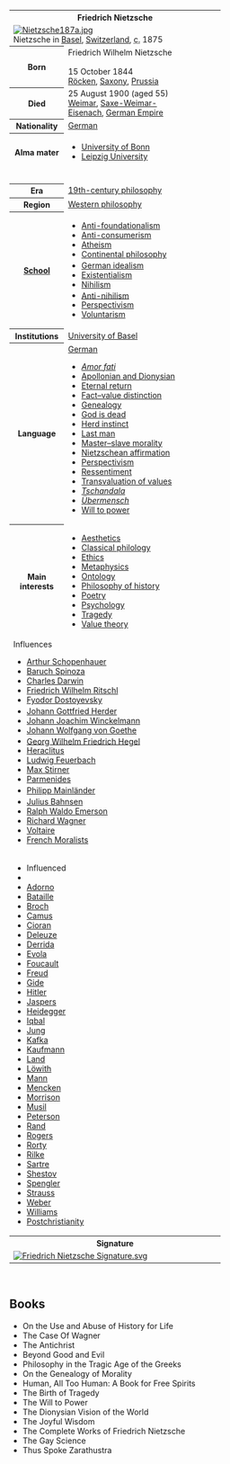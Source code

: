 
<table class="infobox biography vcard" style="width: 376px;">
<tbody>
<tr>
<th style="width: 360px;" colspan="2">
<div class="fn">Friedrich Nietzsche</div>
</th>
</tr>
<tr>
<td style="width: 360px;" colspan="2"><a class="image" href="Nietzsche187a.png"><img class="thumbborder" src="Nietzsche187a.png" srcset="Nietzsche187a.png" alt="Nietzsche187a.jpg" width="220" height="298" data-file-width="1464" data-file-height="1986" /></a>
<div>Nietzsche in&nbsp;<a title="Basel" href="https://en.wikipedia.org/wiki/Basel">Basel</a>,&nbsp;<a title="Switzerland" href="https://en.wikipedia.org/wiki/Switzerland">Switzerland</a>,&nbsp;<abbr title="circa">c.</abbr>&nbsp;1875</div>
</td>
</tr>
<tr>
<th style="width: 84px;" scope="row">Born</th>
<td style="width: 276px;">
<div class="nickname"><span class="nowrap">Friedrich Wilhelm Nietzsche</span></div>
<br />15 October 1844<br />
<div class="birthplace"><a title="R&ouml;cken" href="https://en.wikipedia.org/wiki/R%C3%B6cken">R&ouml;cken</a>,&nbsp;<a title="Province of Saxony" href="https://en.wikipedia.org/wiki/Province_of_Saxony">Saxony</a>,&nbsp;<a title="Kingdom of Prussia" href="https://en.wikipedia.org/wiki/Kingdom_of_Prussia">Prussia</a></div>
</td>
</tr>
<tr>
<th style="width: 84px;" scope="row">Died</th>
<td style="width: 276px;">25 August 1900&nbsp;(aged&nbsp;55)<br />
<div class="deathplace"><a title="Weimar" href="https://en.wikipedia.org/wiki/Weimar">Weimar</a>,&nbsp;<a title="Saxe-Weimar-Eisenach" href="https://en.wikipedia.org/wiki/Saxe-Weimar-Eisenach">Saxe-Weimar-Eisenach</a>,&nbsp;<a title="German Empire" href="https://en.wikipedia.org/wiki/German_Empire">German Empire</a></div>
</td>
</tr>
<tr>
<th style="width: 84px;" scope="row">Nationality</th>
<td class="category" style="width: 276px;"><a class="mw-redirect" title="German people" href="https://en.wikipedia.org/wiki/German_people">German</a></td>
</tr>
<tr>
<th style="width: 84px;" scope="row">Alma&nbsp;mater</th>
<td style="width: 276px;">
<div class="plainlist">
<ul>
<li><a title="University of Bonn" href="https://en.wikipedia.org/wiki/University_of_Bonn">University of Bonn</a></li>
<li><a title="Leipzig University" href="https://en.wikipedia.org/wiki/Leipzig_University">Leipzig University</a></li>
</ul>
</div>
</td>
</tr>
<tr>
<td style="width: 360px;" colspan="2">&nbsp;</td>
</tr>
<tr>
<th style="width: 84px;" scope="row">Era</th>
<td class="category" style="width: 276px;"><a title="19th-century philosophy" href="https://en.wikipedia.org/wiki/19th-century_philosophy">19th-century philosophy</a></td>
</tr>
<tr>
<th style="width: 84px;" scope="row">Region</th>
<td class="category" style="width: 276px;"><a title="Western philosophy" href="https://en.wikipedia.org/wiki/Western_philosophy">Western philosophy</a></td>
</tr>
<tr>
<th style="width: 84px;" scope="row"><a title="List of schools of philosophy" href="https://en.wikipedia.org/wiki/List_of_schools_of_philosophy">School</a></th>
<td class="category" style="width: 276px;">
<div class="plainlist">
<ul>
<li><a title="Anti-foundationalism" href="https://en.wikipedia.org/wiki/Anti-foundationalism">Anti-foundationalism</a></li>
<li><a title="Anti-consumerism" href="https://en.wikipedia.org/wiki/Anti-consumerism">Anti-consumerism</a></li>
<li><a title="Atheism" href="https://en.wikipedia.org/wiki/Atheism">Atheism</a></li>
<li><a title="Continental philosophy" href="https://en.wikipedia.org/wiki/Continental_philosophy">Continental philosophy</a></li>
<li><a title="German idealism" href="https://en.wikipedia.org/wiki/German_idealism">German idealism</a><sup id="cite_ref-1" class="reference"></sup></li>
<li><a title="Existentialism" href="https://en.wikipedia.org/wiki/Existentialism">Existentialism</a></li>
<li><a title="Nihilism" href="https://en.wikipedia.org/wiki/Nihilism">Nihilism</a></li>
<li><a title="Trivialism" href="https://en.wikipedia.org/wiki/Trivialism">Anti-nihilism</a><sup id="cite_ref-HaarNihilism_2-0" class="reference"></sup><sup id="cite_ref-3" class="reference"></sup></li>
<li><a title="Perspectivism" href="https://en.wikipedia.org/wiki/Perspectivism">Perspectivism</a></li>
<li><a title="Voluntarism (philosophy)" href="https://en.wikipedia.org/wiki/Voluntarism_(philosophy)">Voluntarism</a></li>
</ul>
</div>
</td>
</tr>
<tr>
<th style="width: 84px;" scope="row">Institutions</th>
<td class="org" style="width: 276px;"><a title="University of Basel" href="https://en.wikipedia.org/wiki/University_of_Basel">University of Basel</a></td>
</tr>
<tr>
<th style="width: 84px;" scope="row">Language</th>
<td style="width: 276px;"><a title="German language" href="https://en.wikipedia.org/wiki/German_language">German</a>
<ul>
<li><em><em lang="la" title="Latin language text"><a title="Amor fati" href="https://en.wikipedia.org/wiki/Amor_fati">Amor fati</a></em></em></li>
<li><a title="Apollonian and Dionysian" href="https://en.wikipedia.org/wiki/Apollonian_and_Dionysian">Apollonian and Dionysian</a></li>
<li><a title="Eternal return" href="https://en.wikipedia.org/wiki/Eternal_return">Eternal return</a></li>
<li><a title="Fact&ndash;value distinction" href="https://en.wikipedia.org/wiki/Fact%E2%80%93value_distinction">Fact&ndash;value distinction</a></li>
<li><a title="Genealogy (philosophy)" href="https://en.wikipedia.org/wiki/Genealogy_(philosophy)">Genealogy</a></li>
<li><a title="God is dead" href="https://en.wikipedia.org/wiki/God_is_dead">God is dead</a></li>
<li><a title="Herd behavior" href="https://en.wikipedia.org/wiki/Herd_behavior#Herd_behavior_in_human_societies">Herd instinct</a></li>
<li><a title="Last man" href="https://en.wikipedia.org/wiki/Last_man">Last man</a></li>
<li><a title="Master&ndash;slave morality" href="https://en.wikipedia.org/wiki/Master%E2%80%93slave_morality">Master&ndash;slave morality</a></li>
<li><a title="Nietzschean affirmation" href="https://en.wikipedia.org/wiki/Nietzschean_affirmation">Nietzschean affirmation</a></li>
<li><a title="Perspectivism" href="https://en.wikipedia.org/wiki/Perspectivism">Perspectivism</a></li>
<li><a title="Ressentiment" href="https://en.wikipedia.org/wiki/Ressentiment">Ressentiment</a></li>
<li><a title="Transvaluation of values" href="https://en.wikipedia.org/wiki/Transvaluation_of_values">Transvaluation of values</a></li>
<li><em lang="de" title="German language text"><a title="Tschandala" href="https://en.wikipedia.org/wiki/Tschandala">Tschandala</a></em></li>
<li><em><em lang="de" title="German language text"><a title="&Uuml;bermensch" href="https://en.wikipedia.org/wiki/%C3%9Cbermensch">&Uuml;bermensch</a></em></em></li>
<li><a title="Will to power" href="https://en.wikipedia.org/wiki/Will_to_power">Will to power</a></li>
</ul>
</td>
</tr>
<tr>
<th style="width: 84px;" scope="row">
<div>Main interests</div>
</th>
<td style="width: 276px;">
<div class="plainlist">
<ul>
<li><a title="Aesthetics" href="https://en.wikipedia.org/wiki/Aesthetics">Aesthetics</a></li>
<li><a class="mw-redirect" title="Classical philology" href="https://en.wikipedia.org/wiki/Classical_philology">Classical philology</a></li>
<li><a title="Ethics" href="https://en.wikipedia.org/wiki/Ethics">Ethics</a></li>
<li><a title="Metaphysics" href="https://en.wikipedia.org/wiki/Metaphysics">Metaphysics</a></li>
<li><a title="Ontology" href="https://en.wikipedia.org/wiki/Ontology">Ontology</a></li>
<li><a title="Philosophy of history" href="https://en.wikipedia.org/wiki/Philosophy_of_history">Philosophy of history</a></li>
<li><a title="Poetry" href="https://en.wikipedia.org/wiki/Poetry">Poetry</a></li>
<li><a title="Psychology" href="https://en.wikipedia.org/wiki/Psychology">Psychology</a></li>
<li><a title="Tragedy" href="https://en.wikipedia.org/wiki/Tragedy">Tragedy</a></li>
<li><a title="Value theory" href="https://en.wikipedia.org/wiki/Value_theory">Value theory</a></li>
</ul>
</div>
</td>
</tr>
<tr class="note">
<td style="width: 360px;" colspan="2">
<div id="NavFrame1" class="NavFrame collapsed">
<div class="NavHead">Influences</div>
<ul>
<li><a title="Arthur Schopenhauer" href="https://en.wikipedia.org/wiki/Arthur_Schopenhauer">Arthur Schopenhauer</a></li>
<li><a title="Baruch Spinoza" href="https://en.wikipedia.org/wiki/Baruch_Spinoza">Baruch Spinoza</a></li>
<li><a title="Charles Darwin" href="https://en.wikipedia.org/wiki/Charles_Darwin">Charles Darwin</a></li>
<li><a title="Friedrich Wilhelm Ritschl" href="https://en.wikipedia.org/wiki/Friedrich_Wilhelm_Ritschl">Friedrich Wilhelm Ritschl</a></li>
<li><a class="mw-redirect" title="Fyodor Dostoyevsky" href="https://en.wikipedia.org/wiki/Fyodor_Dostoyevsky">Fyodor Dostoyevsky</a></li>
<li><a title="Johann Gottfried Herder" href="https://en.wikipedia.org/wiki/Johann_Gottfried_Herder">Johann Gottfried Herder</a><sup id="cite_ref-4" class="reference"></sup></li>
<li><a title="Johann Joachim Winckelmann" href="https://en.wikipedia.org/wiki/Johann_Joachim_Winckelmann">Johann Joachim Winckelmann</a></li>
<li><a title="Johann Wolfgang von Goethe" href="https://en.wikipedia.org/wiki/Johann_Wolfgang_von_Goethe">Johann Wolfgang von Goethe</a></li>
<li><a title="Georg Wilhelm Friedrich Hegel" href="https://en.wikipedia.org/wiki/Georg_Wilhelm_Friedrich_Hegel">Georg Wilhelm Friedrich Hegel</a><sup id="cite_ref-IEP_5-0" class="reference"></sup></li>
<li><a title="Heraclitus" href="https://en.wikipedia.org/wiki/Heraclitus">Heraclitus</a></li>
<li><a title="Ludwig Feuerbach" href="https://en.wikipedia.org/wiki/Ludwig_Feuerbach">Ludwig Feuerbach</a></li>
<li><a title="Max Stirner" href="https://en.wikipedia.org/wiki/Max_Stirner">Max Stirner</a></li>
<li><a title="Parmenides" href="https://en.wikipedia.org/wiki/Parmenides">Parmenides</a></li>
<li><a title="Philipp Mainl&auml;nder" href="https://en.wikipedia.org/wiki/Philipp_Mainl%C3%A4nder">Philipp Mainl&auml;nder</a><sup id="cite_ref-6" class="reference"></sup><sup id="cite_ref-7" class="reference"></sup></li>
<li><a title="Julius Bahnsen" href="https://en.wikipedia.org/wiki/Julius_Bahnsen">Julius Bahnsen</a><sup id="cite_ref-8" class="reference"></sup><sup id="cite_ref-9" class="reference"></sup></li>
<li><a title="Ralph Waldo Emerson" href="https://en.wikipedia.org/wiki/Ralph_Waldo_Emerson">Ralph Waldo Emerson</a></li>
<li><a title="Richard Wagner" href="https://en.wikipedia.org/wiki/Richard_Wagner">Richard Wagner</a></li>
<li><a title="Voltaire" href="https://en.wikipedia.org/wiki/Voltaire">Voltaire</a></li>
<li><a class="mw-redirect" title="French Moralists" href="https://en.wikipedia.org/wiki/French_Moralists">French Moralists</a></li>
</ul>
</div>
</td>
</tr>
<tr class="note">
<td style="width: 360px;" colspan="2">
<div id="NavFrame2" class="NavFrame collapsed">
<ul>
<li class="NavHead">Influenced</li>
<li>
<div class="center">&nbsp;</div>
</li>
<li><a class="mw-redirect" title="Theodor Adorno" href="https://en.wikipedia.org/wiki/Theodor_Adorno">Adorno</a></li>
<li><a title="Georges Bataille" href="https://en.wikipedia.org/wiki/Georges_Bataille">Bataille</a></li>
<li><a title="Hermann Broch" href="https://en.wikipedia.org/wiki/Hermann_Broch">Broch</a></li>
<li><a title="Albert Camus" href="https://en.wikipedia.org/wiki/Albert_Camus">Camus</a></li>
<li><a title="Emil Cioran" href="https://en.wikipedia.org/wiki/Emil_Cioran">Cioran</a></li>
<li><a title="Gilles Deleuze" href="https://en.wikipedia.org/wiki/Gilles_Deleuze">Deleuze</a></li>
<li><a title="Jacques Derrida" href="https://en.wikipedia.org/wiki/Jacques_Derrida">Derrida</a></li>
<li><a title="Julius Evola" href="https://en.wikipedia.org/wiki/Julius_Evola">Evola</a></li>
<li><a title="Michel Foucault" href="https://en.wikipedia.org/wiki/Michel_Foucault">Foucault</a></li>
<li><a title="Sigmund Freud" href="https://en.wikipedia.org/wiki/Sigmund_Freud">Freud</a></li>
<li><a title="Andr&eacute; Gide" href="https://en.wikipedia.org/wiki/Andr%C3%A9_Gide">Gide</a></li>
<li><a title="Adolf Hitler" href="https://en.wikipedia.org/wiki/Adolf_Hitler">Hitler</a></li>
<li><a title="Karl Jaspers" href="https://en.wikipedia.org/wiki/Karl_Jaspers">Jaspers</a></li>
<li><a title="Martin Heidegger" href="https://en.wikipedia.org/wiki/Martin_Heidegger">Heidegger</a></li>
<li><a title="Muhammad Iqbal" href="https://en.wikipedia.org/wiki/Muhammad_Iqbal">Iqbal</a></li>
<li><a title="Carl Jung" href="https://en.wikipedia.org/wiki/Carl_Jung">Jung</a></li>
<li><a title="Franz Kafka" href="https://en.wikipedia.org/wiki/Franz_Kafka">Kafka</a></li>
<li><a title="Walter Kaufmann (philosopher)" href="https://en.wikipedia.org/wiki/Walter_Kaufmann_(philosopher)">Kaufmann</a></li>
<li><a title="Nick Land" href="https://en.wikipedia.org/wiki/Nick_Land">Land</a></li>
<li><a title="Karl L&ouml;with" href="https://en.wikipedia.org/wiki/Karl_L%C3%B6with">L&ouml;with</a></li>
<li><a title="Thomas Mann" href="https://en.wikipedia.org/wiki/Thomas_Mann">Mann</a></li>
<li><a class="mw-redirect" title="H.L. Mencken" href="https://en.wikipedia.org/wiki/H.L._Mencken">Mencken</a></li>
<li><a title="Jim Morrison" href="https://en.wikipedia.org/wiki/Jim_Morrison">Morrison</a></li>
<li><a title="Robert Musil" href="https://en.wikipedia.org/wiki/Robert_Musil">Musil</a></li>
<li><a title="Jordan Peterson" href="https://en.wikipedia.org/wiki/Jordan_Peterson">Peterson</a></li>
<li><a title="Ayn Rand" href="https://en.wikipedia.org/wiki/Ayn_Rand">Rand</a></li>
<li><a title="Carl Rogers" href="https://en.wikipedia.org/wiki/Carl_Rogers">Rogers</a></li>
<li><a title="Richard Rorty" href="https://en.wikipedia.org/wiki/Richard_Rorty">Rorty</a></li>
<li><a title="Rainer Maria Rilke" href="https://en.wikipedia.org/wiki/Rainer_Maria_Rilke">Rilke</a></li>
<li><a title="Jean-Paul Sartre" href="https://en.wikipedia.org/wiki/Jean-Paul_Sartre">Sartre</a></li>
<li><a title="Lev Shestov" href="https://en.wikipedia.org/wiki/Lev_Shestov">Shestov</a></li>
<li><a title="Oswald Spengler" href="https://en.wikipedia.org/wiki/Oswald_Spengler">Spengler</a></li>
<li><a title="Leo Strauss" href="https://en.wikipedia.org/wiki/Leo_Strauss">Strauss</a></li>
<li><a title="Max Weber" href="https://en.wikipedia.org/wiki/Max_Weber">Weber</a></li>
<li><a title="Bernard Williams" href="https://en.wikipedia.org/wiki/Bernard_Williams">Williams</a></li>
<li><a title="Postchristianity" href="https://en.wikipedia.org/wiki/Postchristianity">Postchristianity</a></li>
</ul>
</div>
</td>
</tr>
<tr>
<th style="width: 360px;" colspan="2">Signature</th>
</tr>
<tr>
<td style="width: 360px;" colspan="2"><a class="image" href="150px-Friedrich_Nietzsche_Signature.svg.png"><img src="150px-Friedrich_Nietzsche_Signature.svg.png" srcset="150px-Friedrich_Nietzsche_Signature.svg.png" alt="Friedrich Nietzsche Signature.svg" width="150" height="38" data-file-width="262" data-file-height="66" /></a></td>
</tr>
</tbody>
</table>
</br>




<h2>Books</h2>
<ul>

                             

 <li><a target="_blank" href="https://github.com/manjunath5496/The-Best-Nietzsche-Books/blob/master/ntz(1).pdf" style="text-decoration:none;">On the Use and Abuse of History for Life</a></li>

 <li><a target="_blank" href="https://github.com/manjunath5496/The-Best-Nietzsche-Books/blob/master/ntz(2).pdf" style="text-decoration:none;">The Case Of Wagner</a></li>

<li><a target="_blank" href="https://github.com/manjunath5496/The-Best-Nietzsche-Books/blob/master/ntz(3).pdf" style="text-decoration:none;">The Antichrist</a></li>
 <li><a target="_blank" href="https://github.com/manjunath5496/The-Best-Nietzsche-Books/blob/master/ntz(4).pdf" style="text-decoration:none;">Beyond Good and Evil</a></li>                              
<li><a target="_blank" href="https://github.com/manjunath5496/The-Best-Nietzsche-Books/blob/master/ntz(5).pdf" style="text-decoration:none;">Philosophy in the
Tragic Age of the Greeks</a></li>
<li><a target="_blank" href="https://github.com/manjunath5496/The-Best-Nietzsche-Books/blob/master/ntz(6).pdf" style="text-decoration:none;">On the Genealogy of Morality</a></li>
 <li><a target="_blank" href="https://github.com/manjunath5496/The-Best-Nietzsche-Books/blob/master/ntz(7).pdf" style="text-decoration:none;">Human, All Too Human: A Book for Free Spirits</a></li>

 <li><a target="_blank" href="https://github.com/manjunath5496/The-Best-Nietzsche-Books/blob/master/ntz(8).pdf" style="text-decoration:none;"> The Birth of Tragedy </a></li>
   <li><a target="_blank" href="https://github.com/manjunath5496/The-Best-Nietzsche-Books/blob/master/ntz(9).pdf" style="text-decoration:none;">The Will to Power</a></li>
  
   
 <li><a target="_blank" href="https://github.com/manjunath5496/The-Best-Nietzsche-Books/blob/master/ntz(10).pdf" style="text-decoration:none;">The Dionysian Vision of the World </a></li>                              
<li><a target="_blank" href="https://github.com/manjunath5496/The-Best-Nietzsche-Books/blob/master/ntz(11).pdf" style="text-decoration:none;">The Joyful Wisdom</a></li>
<li><a target="_blank" href="https://github.com/manjunath5496/The-Best-Nietzsche-Books/blob/master/ntz(12).pdf" style="text-decoration:none;"> The Complete Works of Friedrich Nietzsche</a></li>
<li><a target="_blank" href="https://github.com/manjunath5496/The-Best-Nietzsche-Books/blob/master/ntz(13).pdf" style="text-decoration:none;">The Gay Science</a></li>

<li><a target="_blank" href="https://github.com/manjunath5496/The-Best-Nietzsche-Books/blob/master/ntz(14).pdf" style="text-decoration:none;">Thus Spoke Zarathustra </a></li>

</ul>
